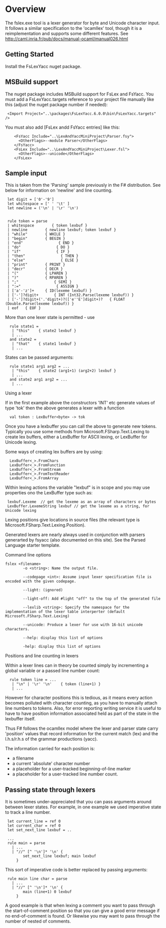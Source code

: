 Overview
========

The fslex.exe tool is a lexer generator for byte and Unicode character input. It follows a similar specification to the 'ocamllex' tool, though it is a reimplementation and supports some different features. See http://caml.inria.fr/pub/docs/manual-ocaml/manual026.html

Getting Started
---------------

Install the FsLexYacc nuget package.

MSBuild support
---------------

The nuget package includes MSBuild support for FsLex and FsYacc. You must add a FsLexYacc.targets reference 
to your project file manually like this (adjust the nuget package number if needed):

```
 <Import Project="..\packages\FsLexYacc.6.0.0\bin\FsLexYacc.targets" />
 ```

You must also add [FsLex andd FsYacc entries] like this:

```
    <FsYacc Include="..\LexAndYaccMiniProject\Parser.fsy">
      <OtherFlags>--module Parser</OtherFlags>
    </FsYacc>
    <FsLex Include="..\LexAndYaccMiniProject\Lexer.fsl">
      <OtherFlags>--unicode</OtherFlags>
    </FsLex>
```

Sample input
------------

This is taken from the 'Parsing' sample previously in the F# distribution. See below for information on 'newline' and line counting.
```
 let digit = ['0'-'9']
 let whitespace = [' ' '\t' ]
 let newline = ('\n' | '\r' '\n')


 rule token = parse
 | whitespace        { token lexbuf }
 | newline        { newline lexbuf; token lexbuf }
 | "while"        { WHILE }
 | "begin"        { BEGIN }
 | "end"                { END }
 | "do"                { DO }
 | "if"                { IF }
 | "then"                { THEN }
 | "else"                { ELSE }
 | "print"        { PRINT }
 | "decr"         { DECR }
 | "("            { LPAREN }
 | ")"            { RPAREN }
 | ";"                { SEMI }
 | ":="                { ASSIGN }
 | ['a'-'z']+     { ID(lexeme lexbuf) }
 | ['-']?digit+       { INT (Int32.Parse(lexeme lexbuf)) }
 | ['-']?digit+('.'digit+)?(['e''E']digit+)?   { FLOAT (Double.Parse(lexeme lexbuf)) }
 | eof   { EOF }
```


More than one lexer state is permitted - use
```
  rule state1 = 
   | "this"    { state2 lexbuf }
   | ...
  and state2 = 
   | "that"    { state1 lexbuf }
   | ...

```

States can be passed arguments:
```
  rule state1 arg1 arg2 = ...
   | "this"    { state2 (arg1+1) (arg2+2) lexbuf }
   | ...
  and state2 arg1 arg2 = ...
   | ...
```


Using a lexer

If in the first example above the constructors 'INT' etc generate values of type 'tok' then the above generates a lexer with a function
```
  val token : LexBuffer<byte> -> tok
```


Once you have a lexbuffer you can call the above to generate new tokens. Typically you use some methods from Microsoft.FSharp.Text.Lexing to create lex buffers, either a LexBuffer<byte> for ASCII lexing, or LexBuffer<char> for Unicode lexing.

Some ways of creating lex buffers are by using:
```
  LexBuffer<_>.FromChars  
  LexBuffer<_>.FromFunction
  LexBuffer<_>.FromStream
  LexBuffer<_>.FromTextReader
  LexBuffer<_>.FromArray
```


Within lexing actions the variable "lexbuf" is in scope and you may use properties ono the LexBuffer type such as:
```
 lexbuf.Lexeme  // get the lexeme as an array of characters or bytes
 LexBuffer.LexemeString lexbuf // get the lexeme as a string, for Unicode lexing
```

Lexing positions give locations in source files (the relevant type is Microsoft.FSharp.Text.Lexing.Position).

Generated lexers are nearly always used in conjunction with parsers generarted by fsyacc (also documented on this site). See the Parsed Language starter template.

 Command line options
```
fslex <filename>
        -o <string>: Name the output file.

        --codepage <int>: Assume input lexer specification file is encoded with the given codepage.

        --light: (ignored)

        --light-off: Add #light "off" to the top of the generated file

        --lexlib <string>: Specify the namespace for the implementation of the lexer table interperter (default Microsoft.FSharp.Text.Lexing)

        --unicode: Produce a lexer for use with 16-bit unicode characters.

        --help: display this list of options

        -help: display this list of options
```

Positions and line counting in lexers

Within a lexer lines can in theory be counted simply by incrementing a global variable or a passed line number count:
```
  rule token line = ...
   | "\n" | '\r' '\n'    { token (line+1) }
   | ...
```


However for character positions this is tedious, as it means every action becomes polluted with character counting, as you have to manually attach line numbers to tokens. Also, for error reporting writing service it is useful to have to have position information associated held as part of the state in the lexbuffer itself.

Thus F# follows the ocamllex model where the lexer and parser state carry 'position' values that record information for the current match (lex) and the l.h.s/r.h.s of the grammar productions (yacc).

The information carried for each position is:

 * a filename 
 * a current 'absolute' character number 
 * a placeholder for a user-tracked beginning-of-line marker 
 * a placeholder for a user-tracked line number count. 

Passing state through lexers
---------------------------

It is sometimes under-appreciated that you can pass arguments around between lexer states. For example, in one example we used imperative state to track a line number.
```
 let current_line = ref 0
 let current_char = ref 0
 let set_next_line lexbuf = ..

 ...
 rule main = parse
   | ...
   | "//" [^ '\n']* '\n' {
        set_next_line lexbuf; main lexbuf
     }
```

This sort of imperative code is better replaced by passing arguments:
```
 rule main line char = parse
   | ...
   | "//" [^ '\n']* '\n' {
        main (line+1) 0 lexbuf
     }
```


A good example is that when lexing a comment you want to pass through the start-of-comment position so that you can give a good error message if no end-of-comment is found. Or likewise you may want to pass through the number of nested of comments.
